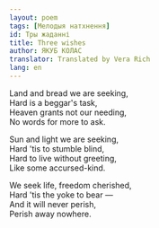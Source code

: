 ```yaml
---
layout: poem
tags: [Мелодыя натхнення]
id: Тры жаданні
title: Three wishes
author: ЯКУБ КОЛАС
translator: Translated by Vera Rich
lang: en
---
```


Land and bread we are seeking,  
Hard is a beggar's task,  
Heaven grants not our needing,  
No words for more to ask.

Sun and light we are seeking,  
Hard 'tis to stumble blind,  
Hard to live without greeting,  
Like some accursed-kind.

We seek life, freedom cherished,  
Hard 'tis the yoke to bear —  
And it will never perish,  
Perish away nowhere.